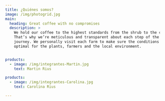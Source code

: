 ```yaml
---
title: ¿Quiénes somos?
image: /img/photogrid.jpg
main:
  heading: Great coffee with no compromises
  description: >
    We hold our coffee to the highest standards from the shrub to the cup.
    That’s why we’re meticulous and transparent about each step of the coffee’s
    journey. We personally visit each farm to make sure the conditions are
    optimal for the plants, farmers and the local environment.


products:
  - image: /img/integrantes-Martin.jpg
    text: Martin Rius

products:
  - image: /img/integrantes-Carolina.jpg
    text: Carolina Rius

---
```

